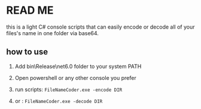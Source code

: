 ﻿# READ ME

this is a light C# console scripts that can easily encode or decode all of your files's name in one folder via base64.

## how to use

1. Add bin\Release\net6.0 folder to your system PATH

2. Open powershell or any other console you prefer

3. run scripts: `FileNameCoder.exe -encode DIR`

4. or : `FileNameCoder.exe -decode DIR`
